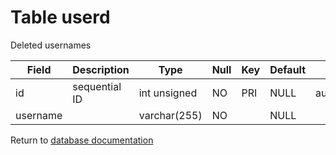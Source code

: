 Table userd
===========
Deleted usernames

| Field    | Description   | Type         | Null | Key | Default | Extra          |    
| -------- | ------------- | ------------ | ---- | --- | ------- | -------------- |    
| id       | sequential ID | int unsigned | NO   | PRI | NULL    | auto_increment |    
| username |               | varchar(255) | NO   |     | NULL    |                |    

Return to [database documentation](help/database)
